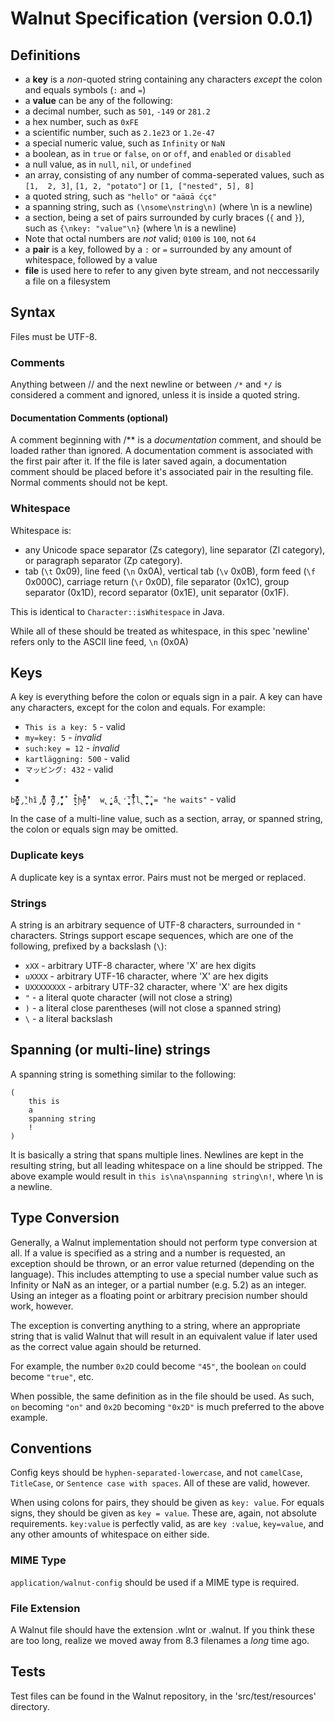 # Walnut Specification (version 0.0.1)

## Definitions
 * a **key** is a *non*-quoted string containing any characters *except* the 
colon and equals symbols (`:` and `=`)
 * a **value** can be any of the following:
  * a decimal number, such as `501`, `-149` or `281.2`
  * a hex number, such as `0xFE`
  * a scientific number, such as `2.1e23` or `1.2e-47`
  * a special numeric value, such as `Infinity` or `NaN`
  * a boolean, as in `true` or `false`, `on` or `off`, and `enabled` or 
`disabled`
  * a null value, as in `null`, `nil`, or `undefined`
  * an array, consisting of any number of comma-seperated values, such as `[1, 
2, 3]`, `[1, 2, "potato"]` or `[1, ["nested", 5], 8]`
  * a quoted string, such as `"hello"` or `"aäαā ćç¢"`
  * a spanning string, such as `(\nsome\nstring\n)` (where \n is a newline)
  * a section, being a set of pairs surrounded by curly braces (`{` and `}`), 
such as `{\nkey: "value"\n}` (where \n is a newline)
  * Note that octal numbers are *not* valid; `0100` is `100`, not `64`
 * a **pair** is a key, followed by a `:` or `=` surrounded by any amount of 
whitespace, followed by a value
 * **file** is used here to refer to any given byte stream, and not 
neccessarily a file on a filesystem

## Syntax
Files must be UTF-8.

### Comments
Anything between // and the next newline or between `/*` and `*/` is considered 
a comment and ignored, unless it is inside a quoted string.

#### Documentation Comments (optional)
A comment beginning with /** is a *documentation* comment, and should be 
loaded rather than ignored.
A documentation comment is associated with the first pair after it. If the file 
is later saved again, a documentation comment should be placed before it's 
associated pair in the resulting file. Normal comments should not be kept.

### Whitespace

Whitespace is:

 * any Unicode space separator (Zs category), line separator (Zl category), or 
paragraph separator (Zp category).
 * tab (`\t` 0x09), line feed (`\n` 0x0A), vertical tab (`\v` 0x0B), form feed 
(`\f` 0x000C), carriage return (`\r` 0x0D), file separator (0x1C), group 
separator (0x1D), record separator (0x1E), unit separator (0x1F).

This is identical to `Character::isWhitespace` in Java.

While all of these should be treated as whitespace, in this spec 'newline' 
refers only to the ASCII line feed, `\n` (0x0A)

## Keys
A key is everything before the colon or equals sign in a pair.
A key can have any characters, except for the colon and equals.
For example:

 * `This is a key: 5` - valid
 * `my=key: 5` - *invalid*
 * `such:key = 12` - *invalid*
 * `kartläggning: 500` - valid
 * `マッピング: 432` - valid
 * 
`b̨̪̫̤̖̤̝̩̣̔́̓̃̅̂é̡̯̏̒hȉ̡̗̮̪̦̠́̔̊n̜̮̮̩̑̑̃
̙̞̙̅̍̅̊ḑ̡̠̜̪̙̞̋̓̓̃̈̒̉̏ 
t̝̞̃̕ḩ̮̙̃̉̊̐ė̠̔̋̒ 
w̢̝̫̬̜̒̑́̋a̢̛̪̩̖̯̍̅̒̈̅̔̋l̥̐̄́̕l̢̨̥̤̮̜̅̎̊̅̅
̧̧̘̭̖̂ = "he waits"` - valid

In the case of a multi-line value, such as a section, array, or spanned string, 
the colon or equals sign may be omitted.

### Duplicate keys
A duplicate key is a syntax error. Pairs must not be merged or replaced.

### Strings
A string is an arbitrary sequence of UTF-8 characters, surrounded in `"`
characters. Strings support escape sequences, which are one of the following,
prefixed by a backslash (`\`):

 * `xXX` - arbitrary UTF-8 character, where 'X' are hex digits
 * `uXXXX` - arbitrary UTF-16 character, where 'X' are hex digits
 * `UXXXXXXXX` - arbitrary UTF-32 character, where 'X' are hex digits
 * `"` - a literal quote character (will not close a string)
 * `)` - a literal close parentheses (will not close a spanned string)
 * `\` - a literal backslash

## Spanning (or multi-line) strings
A spanning string is something similar to the following:
```
(
	this is
	a
	spanning string
	!
)
```
It is basically a string that spans multiple lines. Newlines are kept in the 
resulting string, but all leading whitespace  on a line should be stripped. The 
above example would result in `this is\na\nspanning string\n!`, where \n is a 
newline.

## Type Conversion
Generally, a Walnut implementation should not perform type conversion at all. 
If a value is specified as a string and a number is requested, an exception 
should be thrown, or an error value returned (depending on the language). This 
includes attempting to use a special number value such as Infinity or NaN as an 
integer, or a partial number (e.g. 5.2) as an integer. Using an integer as a 
floating point or arbitrary precision number should work, however.

The exception is converting anything to a string, where an appropriate string 
that is valid Walnut that will result in an equivalent value if later used as 
the correct value again should be returned.

For example, the number `0x2D` could become `"45"`, the boolean `on` could 
become `"true"`, etc.

When possible, the same definition as in the file should be used. As such, `on` 
becoming `"on"` and `0x2D` becoming `"0x2D"` is much preferred to the above 
example.

## Conventions
Config keys should be `hyphen-separated-lowercase`, and not `camelCase`, 
`TitleCase`, or `Sentence case with spaces`. All of these are valid, however.

When using colons for pairs, they should be given as `key: value`. For equals 
signs, they should be given as `key = value`. These are, again, not absolute 
requirements. `key:value` is perfectly valid, as are `key :value`, `key=value`, 
and any other amounts of whitespace on either side.

### MIME Type
`application/walnut-config` should be used if a MIME type is required.

### File Extension
A Walnut file should have the extension .wlnt or .walnut. If you think these 
are too long, realize we moved away from 8.3 filenames a *long* time ago.

## Tests
Test files can be found in the Walnut repository, in the 'src/test/resources' 
directory.